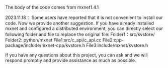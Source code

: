 The body of the code comes from mxnet1.4.1

2023.11.18：
Some users have reported that it is not convenient to install our code. Now we provide another suggestion. If you have already installed mxnet and configured a distributed environment, you can directly select our following folder and file to replace the original file:
Folder1：src/kvstore/
Folder2: python/mxnet
File1:src/c_api/c_api.cc
File2:cpp-package/include/mxnet-cpp/kvstore.h
File3:include/mxnet/kvstore.h

If you have any questions about this project, you can ask and we will respond promptly and provide assistance as much as possible.